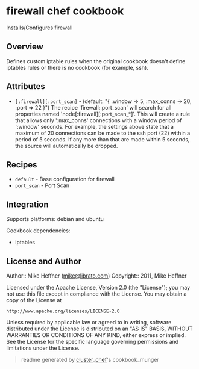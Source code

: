 # firewall chef cookbook

Installs/Configures firewall

## Overview

Defines custom iptable rules when the original cookbook doesn't define iptables
rules or there is no cookbook (for example, ssh).

## Attributes

* `[:firewall][:port_scan]`           -  (default: "{ :window => 5, :max_conns => 20, :port => 22 }")
  The recipe 'firewall::port_scan' will search for all properties named 'node[:firewall][:port_scan_*]'. This will create a rule that allows only ':max_conns' connections with a window period of ':window' seconds. For example, the settings above state that a maximum of 20 connections  can be made to the ssh port (22) within a period of 5 seconds. If any more than that are made within 5 seconds, the source will automatically be dropped.

## Recipes 

* `default`                  - Base configuration for firewall
* `port_scan`                - Port Scan


## Integration

Supports platforms: debian and ubuntu

Cookbook dependencies:
* iptables


## License and Author

Author::                Mike Heffner (<mike@librato.com>)
Copyright::             2011, Mike Heffner

Licensed under the Apache License, Version 2.0 (the "License");
you may not use this file except in compliance with the License.
You may obtain a copy of the License at

    http://www.apache.org/licenses/LICENSE-2.0

Unless required by applicable law or agreed to in writing, software
distributed under the License is distributed on an "AS IS" BASIS,
WITHOUT WARRANTIES OR CONDITIONS OF ANY KIND, either express or implied.
See the License for the specific language governing permissions and
limitations under the License.

> readme generated by [cluster_chef](http://github.com/infochimps/cluster_chef)'s cookbook_munger
